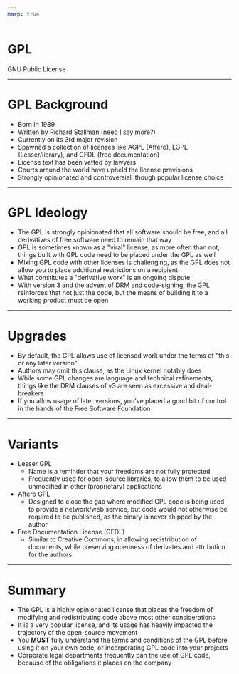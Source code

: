 ```yaml
---
marp: true
---
```

# GPL

GNU Public License

---
# GPL Background

- Born in 1989
- Written by Richard Stallman (need I say more?)
- Currently on its 3rd major revision
- Spawned a collection of licenses like AGPL (Affero),
LGPL (Lesser/library), and GFDL (free documentation)
- License text has been vetted by lawyers
- Courts around the world have upheld the license provisions
- Strongly opinionated and controversial, though popular license choice

---
# GPL Ideology

- The GPL is strongly opinionated that all software should be free,
and all derivatives of free software need to remain that way
- GPL is sometimes known as a "viral" license, as more often than not, things built with GPL code need to be placed under the GPL as well
- Mixing GPL code with other licenses is challenging, as the GPL does not allow you to place additional restrictions on a recipient
- What constitutes a "derivative work" is an ongoing dispute
- With version 3 and the advent of DRM and code-signing, the GPL reinforces that not just the code, but the means of building it to a working product must be open

---
# Upgrades

- By default, the GPL allows use of licensed work under the terms of "this or any later version"
- Authors may omit this clause, as the Linux kernel notably does
- While some GPL changes are language and technical refinements, things like the DRM clauses of v3 are seen as excessive and deal-breakers
- If you allow usage of later versions, you've placed a good bit of control in the hands of the Free Software Foundation

---
# Variants

- Lesser GPL
  - Name is a reminder that your freedoms are not fully protected
  - Frequently used for open-source libraries, to allow them to be used unmodified in other (proprietary) applications
- Affero GPL
  - Designed to close the gap where modified GPL code is being used to provide a network/web service, but code would not otherwise be required to be published, as the binary is never shipped by the author
- Free Documentation License (GFDL)
  - Similar to Creative Commons, in allowing redistribution of documents, while preserving openness of derivates and attribution for the authors

---
# Summary

- The GPL is a highly opinionated license that places the freedom of modifying and redistributing code above most other considerations
- It is a very popular license, and its usage has heavily impacted the trajectory of the open-source movement
- You **MUST** fully understand the terms and conditions of the GPL before using it on your own code, or incorporating GPL code into your projects
- Corporate legal departments frequently ban the use of GPL code, because of the obligations it places on the company
